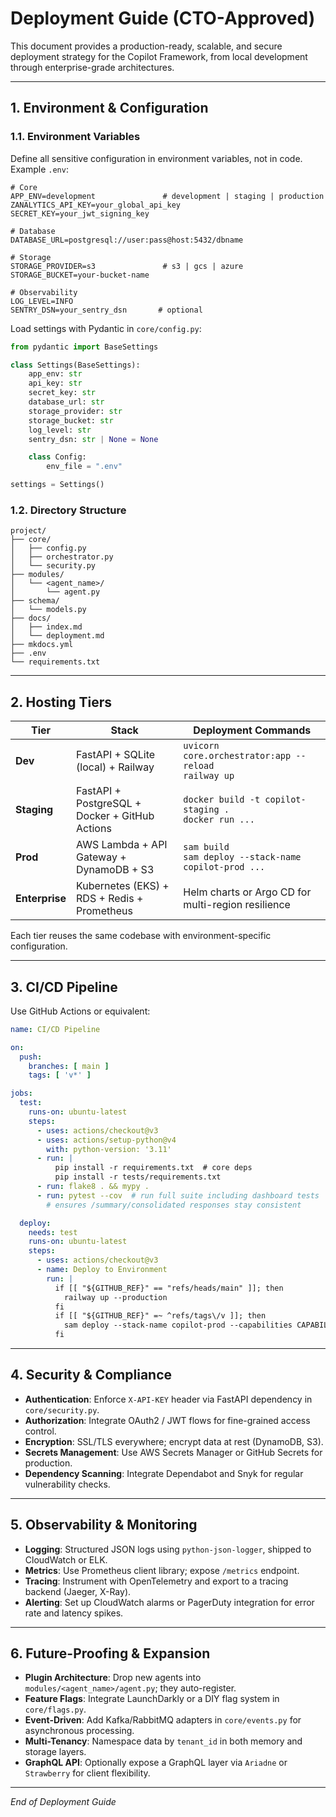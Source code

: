 # Deployment Guide (CTO-Approved)

This document provides a production-ready, scalable, and secure deployment strategy for the Copilot Framework, from local development through enterprise-grade architectures.

---

## 1. Environment & Configuration

### 1.1. Environment Variables
Define all sensitive configuration in environment variables, not in code. Example `.env`:

```dotenv
# Core
APP_ENV=development               # development | staging | production
ZANALYTICS_API_KEY=your_global_api_key
SECRET_KEY=your_jwt_signing_key

# Database
DATABASE_URL=postgresql://user:pass@host:5432/dbname

# Storage
STORAGE_PROVIDER=s3               # s3 | gcs | azure
STORAGE_BUCKET=your-bucket-name

# Observability
LOG_LEVEL=INFO
SENTRY_DSN=your_sentry_dsn       # optional
```

Load settings with Pydantic in `core/config.py`:

```python
from pydantic import BaseSettings

class Settings(BaseSettings):
    app_env: str
    api_key: str
    secret_key: str
    database_url: str
    storage_provider: str
    storage_bucket: str
    log_level: str
    sentry_dsn: str | None = None

    class Config:
        env_file = ".env"

settings = Settings()
```

### 1.2. Directory Structure
```
project/
├── core/
│   ├── config.py
│   ├── orchestrator.py
│   └── security.py
├── modules/
│   └── <agent_name>/
│       └── agent.py
├── schema/
│   └── models.py
├── docs/
│   ├── index.md
│   └── deployment.md
├── mkdocs.yml
├── .env
└── requirements.txt
```

---

## 2. Hosting Tiers

| Tier         | Stack                                         | Deployment Commands                                           |
| ------------ | --------------------------------------------- | ------------------------------------------------------------- |
| **Dev**      | FastAPI + SQLite (local) + Railway            | `uvicorn core.orchestrator:app --reload`<br>`railway up`      |
| **Staging**  | FastAPI + PostgreSQL + Docker + GitHub Actions| `docker build -t copilot-staging .`<br>`docker run ...`       |
| **Prod**     | AWS Lambda + API Gateway + DynamoDB + S3      | `sam build`<br>`sam deploy --stack-name copilot-prod ...`     |
| **Enterprise**| Kubernetes (EKS) + RDS + Redis + Prometheus | Helm charts or Argo CD for multi-region resilience            |

Each tier reuses the same codebase with environment-specific configuration.

---

## 3. CI/CD Pipeline

Use GitHub Actions or equivalent:

```yaml
name: CI/CD Pipeline

on:
  push:
    branches: [ main ]
    tags: [ 'v*' ]

jobs:
  test:
    runs-on: ubuntu-latest
    steps:
      - uses: actions/checkout@v3
      - uses: actions/setup-python@v4
        with: python-version: '3.11'
      - run: |
          pip install -r requirements.txt  # core deps
          pip install -r tests/requirements.txt
      - run: flake8 . && mypy .
      - run: pytest --cov  # run full suite including dashboard tests
        # ensures /summary/consolidated responses stay consistent

  deploy:
    needs: test
    runs-on: ubuntu-latest
    steps:
      - uses: actions/checkout@v3
      - name: Deploy to Environment
        run: |
          if [[ "${GITHUB_REF}" == "refs/heads/main" ]]; then
            railway up --production
          fi
          if [[ "${GITHUB_REF}" =~ ^refs/tags\/v ]]; then
            sam deploy --stack-name copilot-prod --capabilities CAPABILITY_IAM
          fi
```

---

## 4. Security & Compliance

- **Authentication**: Enforce `X-API-KEY` header via FastAPI dependency in `core/security.py`.  
- **Authorization**: Integrate OAuth2 / JWT flows for fine-grained access control.  
- **Encryption**: SSL/TLS everywhere; encrypt data at rest (DynamoDB, S3).  
- **Secrets Management**: Use AWS Secrets Manager or GitHub Secrets for production.  
- **Dependency Scanning**: Integrate Dependabot and Snyk for regular vulnerability checks.

---

## 5. Observability & Monitoring

- **Logging**: Structured JSON logs using `python-json-logger`, shipped to CloudWatch or ELK.  
- **Metrics**: Use Prometheus client library; expose `/metrics` endpoint.  
- **Tracing**: Instrument with OpenTelemetry and export to a tracing backend (Jaeger, X-Ray).  
- **Alerting**: Set up CloudWatch alarms or PagerDuty integration for error rate and latency spikes.

---

## 6. Future-Proofing & Expansion

- **Plugin Architecture**: Drop new agents into `modules/<agent_name>/agent.py`; they auto-register.  
- **Feature Flags**: Integrate LaunchDarkly or a DIY flag system in `core/flags.py`.  
- **Event-Driven**: Add Kafka/RabbitMQ adapters in `core/events.py` for asynchronous processing.  
- **Multi-Tenancy**: Namespace data by `tenant_id` in both memory and storage layers.  
- **GraphQL API**: Optionally expose a GraphQL layer via `Ariadne` or `Strawberry` for client flexibility.

---

*End of Deployment Guide*